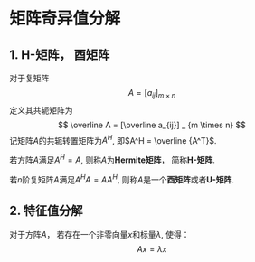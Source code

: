 # 矩阵奇异值分解

## 1. H-矩阵， 酉矩阵
对于复矩阵
$$
A = [a_{ij}] _ {m \times n}
$$
定义其共轭矩阵为 
$$
\overline A = [\overline a_{ij}] _ {m \times n}
$$
记矩阵$A$的共轭转置矩阵为$A^H$, 即$A^H = \overline {A^T}$.

若方阵$A$满足$A^H = A$, 则称$A$为**Hermite矩阵**， 简称**H-矩阵**.

若$n$阶复矩阵$A$满足$A^HA=AA^H$, 则称$A$是一个**酉矩阵**或者**U-矩阵**.

## 2. 特征值分解
对于方阵$A$， 若存在一个非零向量$x$和标量$\lambda$, 使得：
$$
Ax = \lambda x
$$
